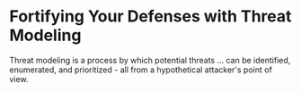 # Fortifying Your Defenses with Threat Modeling

Threat modeling is a process by which potential threats ... can be identified, enumerated, and prioritized - all from a hypothetical attacker's point of view.

